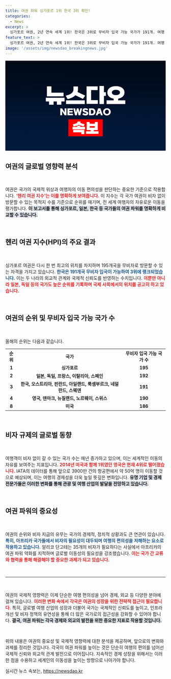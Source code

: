 ```yaml
---
title: 여권 파워 싱가포르 1위 한국 3위 확인!
categories:
  - News
excerpt: >
  싱가포르 여권, 2년 연속 세계 1위! 한국은 3위로 무비자 입국 가능 국가가 191개. 여행 자유 증가에도 격차는 여전한 가운데, 올해 약 50억 명의 승객이 하늘을 날 예정입니다. 클릭해 자세히 알아보세요!
feature_text: >
  싱가포르 여권, 2년 연속 세계 1위! 한국은 3위로 무비자 입국 가능 국가가 191개. 여행 자유 증가에도 격차는 여전한 가운데, 올해 약 50억 명의 승객이 하늘을 날 예정입니다. 클릭해 자세히 알아보세요!
image: '/assets/img/newsdao_breakingnews.jpg'
---
```


<p><img src="/assets/img/newsdao_breakingnews.jpg" alt="ranknews 속보" /></p>

<h2 data-ke-size="size26">여권의 글로벌 영향력 분석</h2>

<p data-ke-size="size16">&nbsp;</p> 

<p>여권은 국가의 국제적 위상과 여행자의 이동 편의성을 판단하는 중요한 기준으로 작용합니다. <b><span style="color: #ee2323;">‘헨리 여권 지수’는 이를 명확하게 보여줍니다.</span></b> 이 지수는 각 국가 여권이 비자 없이 방문할 수 있는 목적지 수를 기준으로 순위를 매기며, 전 세계 여행자의 자유로운 이동을 평가합니다. <b><span style="background-color: #21538527;">이 보고서를 통해 싱가포르, 일본, 한국 등 국가들의 여권 파워를 명확하게 비교할 수 있습니다.</span></b> </p>

<p data-ke-size="size16">&nbsp;</p>

<h2 data-ke-size="size26">헨리 여권 지수(HPI)의 주요 결과</h2>

<p data-ke-size="size16">&nbsp;</p> 

<p>싱가포르 여권은 다시 한 번 최고의 위치를 차지하며 195개국을 무비자로 방문할 수 있는 자격을 가지고 있습니다. <b><span style="color: #1a5490;">한국은 191개국 무비자 입국이 가능하여 3위에 랭크되었습니다.</span></b> 이는 두 나라의 외교적 관계와 국제적 신뢰도를 반영하는 수치입니다. <b><span style="color: #ee2323;">이뿐만 아니라 일본, 독일 등의 국가도 높은 순위를 기록하며 국제 사회에서의 위치를 공고히 하고 있습니다.</span></b> </p>

<p data-ke-size="size16">&nbsp;</p>

<h2 data-ke-size="size26">여권의 순위 및 무비자 입국 가능 국가 수</h2>

<p data-ke-size="size16">&nbsp;</p> 

<p>올해의 순위는 다음과 같습니다. </p>

<table style="text-align: center; width: 100%;">
    <tr>
        <th><b>순위</b></th>
        <th><b>국가</b></th>
        <th><b>무비자 입국 가능 국가 수</b></th>
    </tr>
    <tr>
        <td style="text-align: center; height: 17px;"><b>1</b></td>
        <td style="text-align: center; height: 17px;"><b>싱가포르</b></td>
        <td style="text-align: center; height: 17px;"><b>195</b></td>
    </tr>
    <tr>
        <td style="text-align: center; height: 17px;"><b>2</b></td>
        <td style="text-align: center; height: 17px;"><b>일본, 독일, 프랑스, 이탈리아, 스페인</b></td>
        <td style="text-align: center; height: 17px;"><b>192</b></td>
    </tr>
    <tr>
        <td style="text-align: center; height: 17px;"><b>3</b></td>
        <td style="text-align: center; height: 17px;"><b>한국, 오스트리아, 핀란드, 아일랜드, 룩셈부르크, 네덜란드, 스웨덴</b></td>
        <td style="text-align: center; height: 17px;"><b>191</b></td>
    </tr>
    <tr>
        <td style="text-align: center; height: 17px;"><b>4</b></td>
        <td style="text-align: center; height: 17px;"><b>영국, 덴마크, 뉴질랜드, 노르웨이, 스위스</b></td>
        <td style="text-align: center; height: 17px;"><b>190</b></td>
    </tr>
    <tr>
        <td style="text-align: center; height: 17px;"><b>8</b></td>
        <td style="text-align: center; height: 17px;"><b>미국</b></td>
        <td style="text-align: center; height: 17px;"><b>186</b></td>
    </tr>
</table>

<p data-ke-size="size16">&nbsp;</p>

<h2 data-ke-size="size26">비자 규제의 글로벌 동향</h2>

<p data-ke-size="size16">&nbsp;</p> 

<p>여행객이 비자 없이 갈 수 있는 국가 수는 매년 증가하고 있으며, 이는 세계적인 이동의 자유를 보여주는 지표입니다. <b><span style="color: #ee2323;">2014년 미국과 함께 1위였던 영국은 현재 4위로 떨어졌습니다.</span></b> IATA의 데이터를 통해 앞으로 3900만 건의 항공편에서 약 50억 명이 이동할 것으로 예상되며, 이는 여행의 경제성을 더욱 높일 뜻깊은 변화입니다. <b><span style="background-color: #21538527;">유명 기업 및 경제 전문가들은 이러한 변화를 통해 관광 및 여행 산업의 발달을 전망하고 있습니다.</span></b></p>

<p data-ke-size="size16">&nbsp;</p>

<h2 data-ke-size="size26">여권 파워의 중요성</h2>

<p data-ke-size="size16">&nbsp;</p> 

<p>여권의 순위와 비자 지급의 유무는 국가의 경제적, 정치적 상황과도 큰 연관이 있습니다. <b><span style="color: #1a5490;">특히, 아프리카 국가들에서 비자의 필요성이 대두되며 여행의 편의성을 저해하는 요소로 작용하고 있습니다.</span></b> 알리코 단고테는 35개의 비자가 필요하다는 사실에서 아프리카의 여권 파워 약화를 지적하며 글로벌 이동성의 필요성을 강조했습니다. <b><span style="color: #ee2323;">이는 국가 간 교류와 협력을 통해 해결해야 할 중요한 과제가 되고 있습니다.</span></b></p>

<p data-ke-size="size16">&nbsp;</p>

<hr>

<p data-ke-size="size16">&nbsp;</p> 

<p>여권의 국제적 영향력은 이제 단순한 여행 편의성을 넘어 경제, 외교 등 다양한 분야에 걸쳐 있습니다. <b><span style="color: #ee2323;">이러한 변화 속에서 각국은 여권의 성장을 위한 전략적 접근이 필요합니다.</span></b> 특히, 글로벌 여행 산업의 성장과 더불어 국가는 국제적인 신뢰도를 높이고, 인프라 개선 및 비자 정책의 유연성을 통해 더 많은 국가로의 접근성을 강화할 수 있어야 합니다. <b><span style="background-color: #21538527;">결국, 여권 파워는 각국 경제와 외교의 발전을 위한 중요한 지표로 작용할 것입니다.</span></b> </p>

<p data-ke-size="size16">&nbsp;</p> 

<p>위의 내용은 여권의 중요성 및 국제적 영향력에 대한 분석을 제공하며, 앞으로의 변화와 과제를 정리한 것입니다. 각국이 여권 파워를 높이는 것은 단순히 여행의 편의를 넘어선 국제적 신뢰와 외교적 관계 발전으로 이어집니다. 지속적인 경제 성장을 위해서는 이러한 점을 수용하고 세계인의 이동성을 높이는 방향으로 나아가야 합니다.</p>
실시간 뉴스 속보는, <a href="https://newsdao.kr" rel="dofollow">https://newsdao.kr</a>



